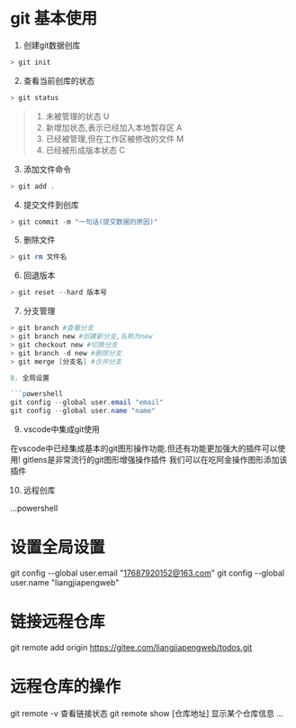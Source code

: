 # git 基本使用

1. 创建git数据创库

```powershell
> git init
```

2. 查看当前创库的状态

```powershell
> git status
```
> 1. 未被管理的状态 U
> 2. 新增加状态,表示已经加入本地暂存区   A
> 3. 已经被管理,但在工作区被修改的文件   M
> 4. 已经被形成版本状态  C

3. 添加文件命令

```powershell
> git add .
```

4. 提交文件到创库

```powershell
> git commit -m "一句话(提交数据的原因)"
```

5. 删除文件

```powershell
> git rm 文件名
```

6. 回退版本

```powershell
> git reset --hard 版本号
```

7. 分支管理

```powershell
> git branch #查看分支
> git branch new #创建新分支,名称为new
> git checkout new #切换分支
> git branch -d new #删除分支
> git merge [分支名] #合并分支

8. 全局设置

```powershell
git config --global user.email "email"
git config --global user.name "name"
```

9. vscode中集成git使用

在vscode中已经集成基本的git图形操作功能.但还有功能更加强大的插件可以使用!
gitlens是非常流行的git图形增强操作插件
我们可以在吃阿金操作图形添加该插件

10. 远程创库

...powershell
# 设置全局设置
git config --global user.email "17687920152@163.com"
git config --global user.name "liangjiapengweb"
# 链接远程仓库
git remote add origin https://gitee.com/liangjiapengweb/todos.git
# 远程仓库的操作
git remote -v  查看链接状态
git remote show [仓库地址] 显示某个仓库信息
...
 
